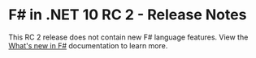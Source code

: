 # F# in .NET 10 RC 2 - Release Notes

This RC 2 release does not contain new F# language features. View the [What's new in F#](https://fsharp.github.io/fsharp-compiler-docs/release-notes/Language.html) documentation to learn more.
